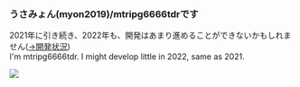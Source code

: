 <!--### Hi there 👋-->
### うさみょん(myon2019)/mtripg6666tdrです  
2021年に引き続き、2022年も、開発はあまり進めることができないかもしれません([→開発状況](Projects.md))  
I'm mtripg6666tdr. I might develop little in 2022, same as 2021.  

![](https://github-readme-stats.vercel.app/api/top-langs/?username=mtripg6666tdr&layout=compact&langs_count=10)

<!--
**mtripg6666tdr/mtripg6666tdr** is a ✨ _special_ ✨ repository because its `README.md` (this file) appears on your GitHub profile.

Here are some ideas to get you started:

- 🔭 I’m currently working on ...
- 🌱 I’m currently learning ...
- 👯 I’m looking to collaborate on ...
- 🤔 I’m looking for help with ...
- 💬 Ask me about ...
- 📫 How to reach me: ...
- 😄 Pronouns: ...
- ⚡ Fun fact: ...
-->
